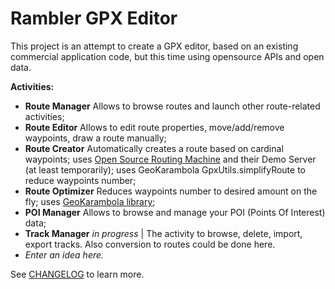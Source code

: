 Rambler GPX Editor
===================================

This project is an attempt to create a GPX editor, based on an existing commercial application code, 
but this time using opensource APIs and open data. 

**Activities:**

- **Route Manager** Allows to browse routes and launch other route-related activities;
- **Route Editor** Allows to edit route properties, move/add/remove waypoints, draw a route manually;
- **Route Creator** Automatically creates a route based on cardinal waypoints; 
uses [Open Source Routing Machine](http://project-osrm.org) and their Demo Server (at least 
temporarily); 
uses GeoKarambola GpxUtils.simplifyRoute to reduce waypoints number;
- **Route Optimizer** Reduces waypoints number to desired amount on the fly; uses 
[GeoKarambola library](https://sourceforge.net/projects/geokarambola);
- **POI Manager** Allows to browse and manage your POI (Points Of Interest) data;
- **Track Manager** *in progress* | The activity to  browse, delete, import, export tracks. Also 
conversion to routes could be done here.
- *Enter an idea here.*

See [CHANGELOG](https://github.com/nwg-piotr/RamblerGPXEditor/blob/master/CHANGELOG.md) to learn more.